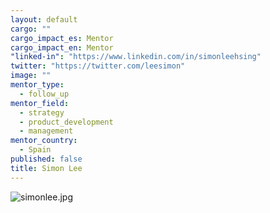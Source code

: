 ```yaml
---
layout: default
cargo: ""
cargo_impact_es: Mentor
cargo_impact_en: Mentor
"linked-in": "https://www.linkedin.com/in/simonleehsing"
twitter: "https://twitter.com/leesimon"
image: ""
mentor_type: 
  - follow_up
mentor_field: 
  - strategy
  - product_development
  - management
mentor_country: 
  - Spain
published: false
title: Simon Lee
---
```


![simonlee.jpg]({{site.baseurl}}/assets/simonlee.jpg)

